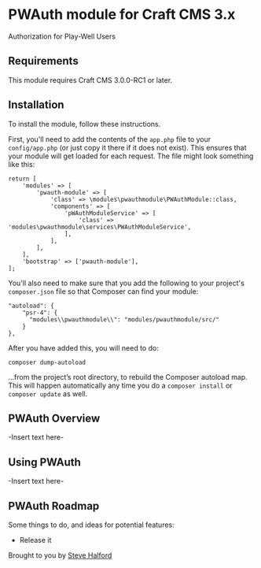 # PWAuth module for Craft CMS 3.x

Authorization for Play-Well Users

## Requirements

This module requires Craft CMS 3.0.0-RC1 or later.

## Installation

To install the module, follow these instructions.

First, you'll need to add the contents of the `app.php` file to your `config/app.php` (or just copy it there if it does not exist). This ensures that your module will get loaded for each request. The file might look something like this:
```
return [
    'modules' => [
        'pwauth-module' => [
            'class' => \modules\pwauthmodule\PWAuthModule::class,
            'components' => [
                'pWAuthModuleService' => [
                    'class' => 'modules\pwauthmodule\services\PWAuthModuleService',
                ],
            ],
        ],
    ],
    'bootstrap' => ['pwauth-module'],
];
```
You'll also need to make sure that you add the following to your project's `composer.json` file so that Composer can find your module:

    "autoload": {
        "psr-4": {
          "modules\\pwauthmodule\\": "modules/pwauthmodule/src/"
        }
    },

After you have added this, you will need to do:

    composer dump-autoload
 
 …from the project’s root directory, to rebuild the Composer autoload map. This will happen automatically any time you do a `composer install` or `composer update` as well.

## PWAuth Overview

-Insert text here-

## Using PWAuth

-Insert text here-

## PWAuth Roadmap

Some things to do, and ideas for potential features:

* Release it

Brought to you by [Steve Halford](github.com/playwellsteve)
